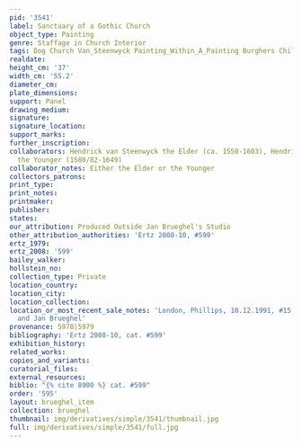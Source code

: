 ```yaml
---
pid: '3541'
label: Sanctuary of a Gothic Church
object_type: Painting
genre: Staffage in Church Interior
tags: Dog Church Van_Steenwyck Painting_Within_A_Painting Burghers Children Interior_Scene
realdate: 
height_cm: '37'
width_cm: '55.2'
diameter_cm: 
plate_dimensions: 
support: Panel
drawing_medium: 
signature: 
signature_location: 
support_marks: 
further_inscription: 
collaborators: Hendrick van Steenwyck the Elder (ca. 1550-1603), Hendrick van Steenwyck
  the Younger (1580/82-1649)
collaborator_notes: Either the Elder or the Younger
collectors_patrons: 
print_type: 
print_notes: 
printmaker: 
publisher: 
states: 
our_attribution: Produced Outside Jan Brueghel's Studio
other_attribution_authorities: 'Ertz 2008-10, #599'
ertz_1979: 
ertz_2008: '599'
bailey_walker: 
hollstein_no: 
collection_type: Private
location_country: 
location_city: 
location_collection: 
location_or_most_recent_sale_notes: 'London, Phillips, 10.12.1991, #15 as Frans Francken
  and Jan Brueghel'
provenance: 5978|5979
bibliography: 'Ertz 2008-10, cat. #599'
exhibition_history: 
related_works: 
copies_and_variants: 
curatorial_files: 
external_resources: 
biblio: "{% cite 8900 %} cat. #599"
order: '595'
layout: brueghel_item
collection: brueghel
thumbnail: img/derivatives/simple/3541/thumbnail.jpg
full: img/derivatives/simple/3541/full.jpg
---
```

